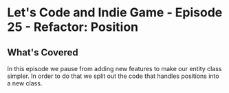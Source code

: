 # Let's Code and Indie Game - Episode 25 - Refactor: Position

## What's Covered

In this episode we pause from adding new features to make our entity class simpler. In order to do that we split out the code that handles positions into a new class. 

